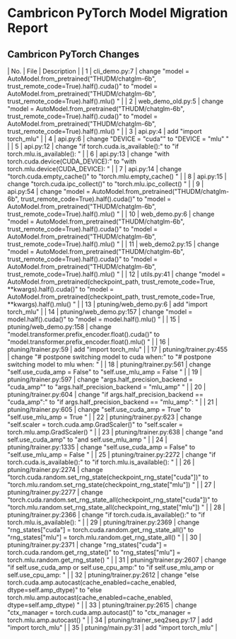 # Cambricon PyTorch Model Migration Report
## Cambricon PyTorch Changes
| No. |  File  |  Description  |
| 1 | cli_demo.py:7 | change "model = AutoModel.from_pretrained("THUDM/chatglm-6b", trust_remote_code=True).half().cuda()" to "model = AutoModel.from_pretrained("THUDM/chatglm-6b", trust_remote_code=True).half().mlu() " |
| 2 | web_demo_old.py:5 | change "model = AutoModel.from_pretrained("THUDM/chatglm-6b", trust_remote_code=True).half().cuda()" to "model = AutoModel.from_pretrained("THUDM/chatglm-6b", trust_remote_code=True).half().mlu() " |
| 3 | api.py:4 | add "import torch_mlu" |
| 4 | api.py:6 | change "DEVICE = "cuda"" to "DEVICE = "mlu" " |
| 5 | api.py:12 | change "if torch.cuda.is_available():" to "if torch.mlu.is_available(): " |
| 6 | api.py:13 | change "with torch.cuda.device(CUDA_DEVICE):" to "with torch.mlu.device(CUDA_DEVICE): " |
| 7 | api.py:14 | change "torch.cuda.empty_cache()" to "torch.mlu.empty_cache() " |
| 8 | api.py:15 | change "torch.cuda.ipc_collect()" to "torch.mlu.ipc_collect() " |
| 9 | api.py:54 | change "model = AutoModel.from_pretrained("THUDM/chatglm-6b", trust_remote_code=True).half().cuda()" to "model = AutoModel.from_pretrained("THUDM/chatglm-6b", trust_remote_code=True).half().mlu() " |
| 10 | web_demo.py:6 | change "model = AutoModel.from_pretrained("THUDM/chatglm-6b", trust_remote_code=True).half().cuda()" to "model = AutoModel.from_pretrained("THUDM/chatglm-6b", trust_remote_code=True).half().mlu() " |
| 11 | web_demo2.py:15 | change "model = AutoModel.from_pretrained("THUDM/chatglm-6b", trust_remote_code=True).half().cuda()" to "model = AutoModel.from_pretrained("THUDM/chatglm-6b", trust_remote_code=True).half().mlu() " |
| 12 | utils.py:41 | change "model = AutoModel.from_pretrained(checkpoint_path, trust_remote_code=True, **kwargs).half().cuda()" to "model = AutoModel.from_pretrained(checkpoint_path, trust_remote_code=True, **kwargs).half().mlu() " |
| 13 | ptuning/web_demo.py:6 | add "import torch_mlu" |
| 14 | ptuning/web_demo.py:157 | change "model = model.half().cuda()" to "model = model.half().mlu() " |
| 15 | ptuning/web_demo.py:158 | change "model.transformer.prefix_encoder.float().cuda()" to "model.transformer.prefix_encoder.float().mlu() " |
| 16 | ptuning/trainer.py:59 | add "import torch_mlu" |
| 17 | ptuning/trainer.py:455 | change "# postpone switching model to cuda when:" to "# postpone switching model to mlu when: " |
| 18 | ptuning/trainer.py:561 | change "self.use_cuda_amp = False" to "self.use_mlu_amp = False " |
| 19 | ptuning/trainer.py:597 | change "args.half_precision_backend = "cuda_amp"" to "args.half_precision_backend = "mlu_amp" " |
| 20 | ptuning/trainer.py:604 | change "if args.half_precision_backend == "cuda_amp":" to "if args.half_precision_backend == "mlu_amp": " |
| 21 | ptuning/trainer.py:605 | change "self.use_cuda_amp = True" to "self.use_mlu_amp = True " |
| 22 | ptuning/trainer.py:623 | change "self.scaler = torch.cuda.amp.GradScaler()" to "self.scaler = torch.mlu.amp.GradScaler() " |
| 23 | ptuning/trainer.py:638 | change "and self.use_cuda_amp" to "and self.use_mlu_amp " |
| 24 | ptuning/trainer.py:1335 | change "self.use_cuda_amp = False" to "self.use_mlu_amp = False " |
| 25 | ptuning/trainer.py:2272 | change "if torch.cuda.is_available():" to "if torch.mlu.is_available(): " |
| 26 | ptuning/trainer.py:2274 | change "torch.cuda.random.set_rng_state(checkpoint_rng_state["cuda"])" to "torch.mlu.random.set_rng_state(checkpoint_rng_state["mlu"]) " |
| 27 | ptuning/trainer.py:2277 | change "torch.cuda.random.set_rng_state_all(checkpoint_rng_state["cuda"])" to "torch.mlu.random.set_rng_state_all(checkpoint_rng_state["mlu"]) " |
| 28 | ptuning/trainer.py:2366 | change "if torch.cuda.is_available():" to "if torch.mlu.is_available(): " |
| 29 | ptuning/trainer.py:2369 | change "rng_states["cuda"] = torch.cuda.random.get_rng_state_all()" to "rng_states["mlu"] = torch.mlu.random.get_rng_state_all() " |
| 30 | ptuning/trainer.py:2371 | change "rng_states["cuda"] = torch.cuda.random.get_rng_state()" to "rng_states["mlu"] = torch.mlu.random.get_rng_state() " |
| 31 | ptuning/trainer.py:2607 | change "if self.use_cuda_amp or self.use_cpu_amp:" to "if self.use_mlu_amp or self.use_cpu_amp: " |
| 32 | ptuning/trainer.py:2612 | change "else torch.cuda.amp.autocast(cache_enabled=cache_enabled, dtype=self.amp_dtype)" to "else torch.mlu.amp.autocast(cache_enabled=cache_enabled, dtype=self.amp_dtype) " |
| 33 | ptuning/trainer.py:2615 | change "ctx_manager = torch.cuda.amp.autocast()" to "ctx_manager = torch.mlu.amp.autocast() " |
| 34 | ptuning/trainer_seq2seq.py:17 | add "import torch_mlu" |
| 35 | ptuning/main.py:31 | add "import torch_mlu" |
